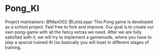# Pong_KI
Project maintainers: @MaxO02 @LetsLeppr
This Pong game is developed as a school project. Feel free to fork and improve.
Our goal is to create our own pong-game with all the fancy extras we need. After we are fully satisfied with it, we will
try to implement a gamemode, where you have to play a special trained AI (so basically you will lose) in different stages
of training.